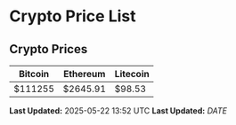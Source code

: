 # Crypto Price List

## Crypto Prices
| Bitcoin | Ethereum | Litecoin |
| ------- | -------- | -------- |
| $111255 | $2645.91 | $98.53 |
**Last Updated:** 2025-05-22 13:52 UTC
**Last Updated:** $DATE$
